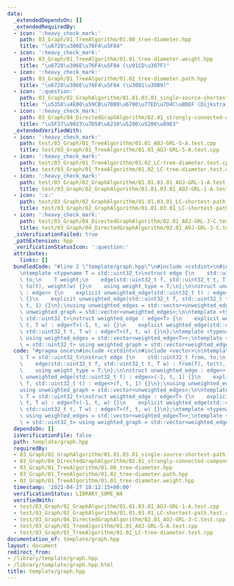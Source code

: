 ```yaml
---
data:
  _extendedDependsOn: []
  _extendedRequiredBy:
  - icon: ':heavy_check_mark:'
    path: 03_Graph/01_TreeAlgorithm/01.00_tree-diameter.hpp
    title: "\u6728\u306E\u76F4\u5F84"
  - icon: ':heavy_check_mark:'
    path: 03_Graph/01_TreeAlgorithm/01.01_tree-diameter.weight.hpp
    title: "\u6728\u306E\u76F4\u5F84 (\u91CD\u307F)"
  - icon: ':heavy_check_mark:'
    path: 03_Graph/01_TreeAlgorithm/01.02_tree-diameter.path.hpp
    title: "\u6728\u306E\u76F4\u5F84 (\u30D1\u30B9)"
  - icon: ':question:'
    path: 03_Graph/02_GraphAlgorithm/01.01.03.01_single-source-shortest-path.weighted-graph.dijkstra.hpp
    title: "\u5358\u4E00\u59CB\u70B9\u6700\u77ED\u7D4C\u8DEF (Dijkstra)"
  - icon: ':heavy_check_mark:'
    path: 03_Graph/04_DirectedGraphAlgorithm/02.01_strongly-connected-components.hpp
    title: "\u5F37\u9023\u7D50\u6210\u5206\u5206\u89E3"
  _extendedVerifiedWith:
  - icon: ':heavy_check_mark:'
    path: test/03_Graph/01_TreeAlgorithm/01.01_AOJ-GRL-5-A.test.cpp
    title: test/03_Graph/01_TreeAlgorithm/01.01_AOJ-GRL-5-A.test.cpp
  - icon: ':heavy_check_mark:'
    path: test/03_Graph/01_TreeAlgorithm/01.02_LC-tree-diameter.test.cpp
    title: test/03_Graph/01_TreeAlgorithm/01.02_LC-tree-diameter.test.cpp
  - icon: ':heavy_check_mark:'
    path: test/03_Graph/02_GraphAlgorithm/01.01.03.01_AOJ-GRL-1-A.test.cpp
    title: test/03_Graph/02_GraphAlgorithm/01.01.03.01_AOJ-GRL-1-A.test.cpp
  - icon: ':x:'
    path: test/03_Graph/02_GraphAlgorithm/01.01.03.01_LC-shortest-path.test.cpp
    title: test/03_Graph/02_GraphAlgorithm/01.01.03.01_LC-shortest-path.test.cpp
  - icon: ':heavy_check_mark:'
    path: test/03_Graph/04_DirectedGraphAlgorithm/02.01_AOJ-GRL-3-C.test.cpp
    title: test/03_Graph/04_DirectedGraphAlgorithm/02.01_AOJ-GRL-3-C.test.cpp
  _isVerificationFailed: true
  _pathExtension: hpp
  _verificationStatusIcon: ':question:'
  attributes:
    links: []
  bundledCode: "#line 2 \"template/graph.hpp\"\n#include <cstdint>\n#include <vector>\n\
    \ntemplate <typename T = std::uint32_t>\nstruct edge {\n    std::uint32_t from,\
    \ to;\n    T weight;\n    edge(std::uint32_t f, std::uint32_t t, T w) : from(f),\
    \ to(t), weight(w) {}\n    using weight_type = T;\n};\n\nstruct unweighted_edge\
    \ : edge<> {\n    explicit unweighted_edge(std::uint32_t t) : edge<>(-1, t, 1)\
    \ {}\n    explicit unweighted_edge(std::uint32_t f, std::uint32_t t) : edge<>(f,\
    \ t, 1) {}\n};\nusing unweighted_edges = std::vector<unweighted_edge>;\nusing\
    \ unweighted_graph = std::vector<unweighted_edges>;\n\ntemplate <typename T =\
    \ std::uint32_t>\nstruct weighted_edge : edge<T> {\n    explicit weighted_edge(std::uint32_t\
    \ t, T w) : edge<T>(-1, t, w) {}\n    explicit weighted_edge(std::uint32_t f,\
    \ std::uint32_t t, T w) : edge<T>(f, t, w) {}\n};\ntemplate <typename T = std::uint32_t>\
    \ using weighted_edges = std::vector<weighted_edge<T>>;\ntemplate <typename T\
    \ = std::uint32_t> using weighted_graph = std::vector<weighted_edges<T>>;\n"
  code: "#pragma once\n#include <cstdint>\n#include <vector>\n\ntemplate <typename\
    \ T = std::uint32_t>\nstruct edge {\n    std::uint32_t from, to;\n    T weight;\n\
    \    edge(std::uint32_t f, std::uint32_t t, T w) : from(f), to(t), weight(w) {}\n\
    \    using weight_type = T;\n};\n\nstruct unweighted_edge : edge<> {\n    explicit\
    \ unweighted_edge(std::uint32_t t) : edge<>(-1, t, 1) {}\n    explicit unweighted_edge(std::uint32_t\
    \ f, std::uint32_t t) : edge<>(f, t, 1) {}\n};\nusing unweighted_edges = std::vector<unweighted_edge>;\n\
    using unweighted_graph = std::vector<unweighted_edges>;\n\ntemplate <typename\
    \ T = std::uint32_t>\nstruct weighted_edge : edge<T> {\n    explicit weighted_edge(std::uint32_t\
    \ t, T w) : edge<T>(-1, t, w) {}\n    explicit weighted_edge(std::uint32_t f,\
    \ std::uint32_t t, T w) : edge<T>(f, t, w) {}\n};\ntemplate <typename T = std::uint32_t>\
    \ using weighted_edges = std::vector<weighted_edge<T>>;\ntemplate <typename T\
    \ = std::uint32_t> using weighted_graph = std::vector<weighted_edges<T>>;"
  dependsOn: []
  isVerificationFile: false
  path: template/graph.hpp
  requiredBy:
  - 03_Graph/02_GraphAlgorithm/01.01.03.01_single-source-shortest-path.weighted-graph.dijkstra.hpp
  - 03_Graph/04_DirectedGraphAlgorithm/02.01_strongly-connected-components.hpp
  - 03_Graph/01_TreeAlgorithm/01.00_tree-diameter.hpp
  - 03_Graph/01_TreeAlgorithm/01.02_tree-diameter.path.hpp
  - 03_Graph/01_TreeAlgorithm/01.01_tree-diameter.weight.hpp
  timestamp: '2021-04-27 18:12:15+00:00'
  verificationStatus: LIBRARY_SOME_WA
  verifiedWith:
  - test/03_Graph/02_GraphAlgorithm/01.01.03.01_AOJ-GRL-1-A.test.cpp
  - test/03_Graph/02_GraphAlgorithm/01.01.03.01_LC-shortest-path.test.cpp
  - test/03_Graph/04_DirectedGraphAlgorithm/02.01_AOJ-GRL-3-C.test.cpp
  - test/03_Graph/01_TreeAlgorithm/01.01_AOJ-GRL-5-A.test.cpp
  - test/03_Graph/01_TreeAlgorithm/01.02_LC-tree-diameter.test.cpp
documentation_of: template/graph.hpp
layout: document
redirect_from:
- /library/template/graph.hpp
- /library/template/graph.hpp.html
title: template/graph.hpp
---
```

